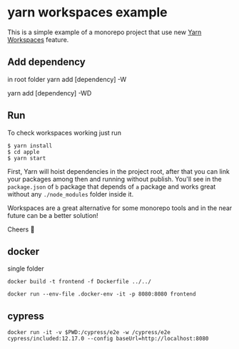 # yarn workspaces example

This is a simple example of a monorepo project that use new [Yarn Workspaces](https://github.com/thejameskyle/rfcs-1/blob/workspaces/accepted/0000-workspaces.md) feature.

## Add dependency
in root folder 
yarn add [dependency] -W

yarn add [dependency] -WD 

## Run

To check workspaces working just run

```
$ yarn install
$ cd apple
$ yarn start
```

First, Yarn will hoist dependencies in the project root, after that you can link your packages among then and running without publish. You'll see in the `package.json` of `b` package that depends of `a` package and works great without any `./node_modules` folder inside it.

Workspaces are a great alternative for some monorepo tools and in the near future can be a better solution!

Cheers 🍻

## docker

single folder
```
docker build -t frontend -f Dockerfile ../../
```

```
docker run --env-file .docker-env -it -p 8080:8080 frontend
```

## cypress

```
docker run -it -v $PWD:/cypress/e2e -w /cypress/e2e cypress/included:12.17.0 --config baseUrl=http://localhost:8080
```